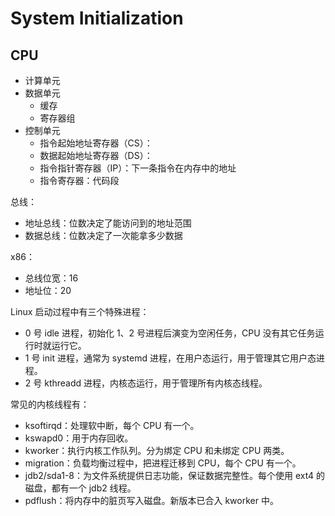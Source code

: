 # System Initialization

## CPU

* 计算单元
* 数据单元
  * 缓存
  * 寄存器组
* 控制单元
  * 指令起始地址寄存器（CS）：
  * 数据起始地址寄存器（DS）：
  * 指令指针寄存器（IP）：下一条指令在内存中的地址
  * 指令寄存器：代码段

总线：

* 地址总线：位数决定了能访问到的地址范围
* 数据总线：位数决定了一次能拿多少数据

x86：

* 总线位宽：16
* 地址位：20





Linux 启动过程中有三个特殊进程：

* 0 号 idle 进程，初始化 1、2 号进程后演变为空闲任务，CPU 没有其它任务运行时就运行它。
* 1 号 init 进程，通常为 systemd 进程，在用户态运行，用于管理其它用户态进程。
* 2 号 kthreadd 进程，内核态运行，用于管理所有内核态线程。

常见的内核线程有：

* ksoftirqd：处理软中断，每个 CPU 有一个。
* kswapd0：用于内存回收。
* kworker：执行内核工作队列。分为绑定 CPU 和未绑定 CPU 两类。
* migration：负载均衡过程中，把进程迁移到 CPU，每个 CPU 有一个。
* jdb2/sda1-8：为文件系统提供日志功能，保证数据完整性。每个使用 ext4 的磁盘，都有一个 jdb2 线程。
* pdflush：将内存中的脏页写入磁盘。新版本已合入 kworker 中。

